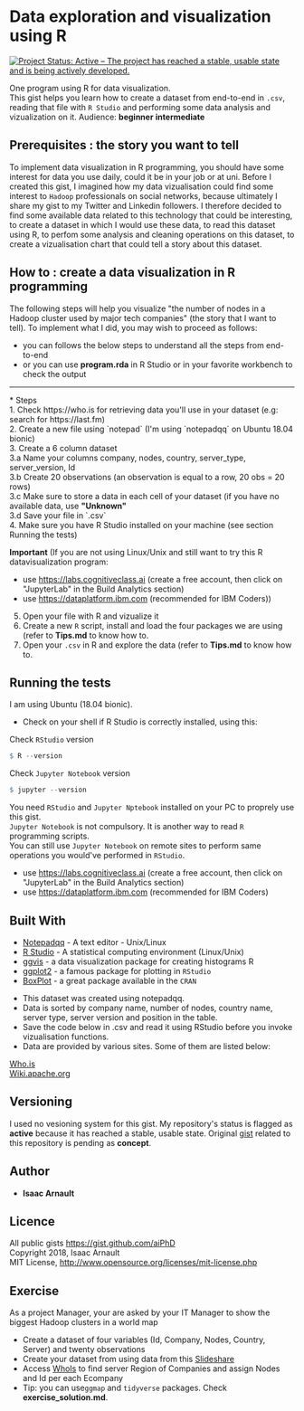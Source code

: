 # Data exploration and visualization using R

[![Project Status: Active – The project has reached a stable, usable state and is being actively developed.](https://www.repostatus.org/badges/latest/active.svg)](https://www.repostatus.org/#active)

One program using R for data visualization.<br>
This gist helps you learn how to create a dataset from end-to-end in `.csv`, reading that file with `R Studio` and performing some data analysis and vizualization on it.
Audience: <b>beginner</b> <b>intermediate</b>
</hr>

## Prerequisites : the story you want to tell
To implement data visualization in R programming, you should have some interest for data you use daily, could it be in your job or at uni. Before I created this gist, I imagined how my data vizualisation could find some interest to `Hadoop` professionals on social networks, because ultimately I share my gist to my Twitter and Linkedin followers. I therefore decided to find some available data related to this technology that could be interesting, to create a dataset in which I would use these data, to read this dataset using R, to perfom some analysis and cleaning operations on this dataset, to create a vizualisation chart that could tell a story about this dataset.

## How to : create a data visualization in R programming
The following steps will help you visualize "the number of nodes in a Hadoop cluster used by major tech companies" (the story that I want to tell). To implement what I did, you may wish to proceed as follows:
- you can follows the below steps to understand all the steps from end-to-end
- or you can use <b>program.rda</b> in R Studio or in your favorite workbench to check the output
<hr>
* Steps<br>
1.  Check https://who.is for retrieving data you'll use in your dataset (e.g: search for https://last.fm)<br>
2.  Create a new file using `notepad` (I'm using `notepadqq` on Ubuntu 18.04 bionic)<br>
3. Create a 6 column dataset<br>
  3.a Name your columns company, nodes, country, server_type, server_version, Id<br>
  3.b Create 20 observations (an observation is equal to a row, 20 obs = 20 rows)<br>
  3.c Make sure to store a data in each cell of your dataset (if you have no available data, use <b>"Unknown"</b><br>
  3.d Save your file in `.csv`<br>
4.  Make sure you have R Studio installed on your machine (see section Running the tests)<br>

<b>Important</b>
(If you are not using Linux/Unix and still want to try this R datavisualization program:
* use https://labs.cognitiveclass.ai (create a free account, then click on "JupyterLab" in the Build Analytics section)
* use https://dataplatform.ibm.com (recommended for IBM Coders))

5.  Open your file with R and vizualize it<br>
6.  Create a new `R` script, install and load the four packages we are using (refer to <b>Tips.md</b> to know how to.<br>
7.  Open your `.csv` in R and explore the data (refer to <b>Tips.md</b> to know how to.

## Running the tests
I am using Ubuntu (18.04 bionic).<br>
* Check on your shell if R Studio is correctly installed, using this:

Check `RStudio` version
```R
$ R --version
```
Check `Jupyter Notebook` version
```R
$ jupyter --version
```
</p>
</details>

You need `RStudio` and `Jupyter Nptebook` installed on your PC to proprely use this gist.<br>
`Jupyter Notebook` is not compulsory. It is another way to read `R` programming scripts.<br>
You can still use `Jupyter Notebook` on remote sites to perform same operations you would've performed in `RStudio`.<br>
* use https://labs.cognitiveclass.ai (create a free account, then click on "JupyterLab" in the Build Analytics section)<br>
* use https://dataplatform.ibm.com (recommended for IBM Coders)

## Built With

* [Notepadqq](https://notepadqq.com/wp/download) - A text editor - Unix/Linux
* [R Studio](https://linuxhint.com/rstudio-for-ubuntu) - A statistical computing environment (Linux/Unix)
* [ggvis](https://ggvis.rstudio.com/) - a data visualization package for creating histograms R
* [ggplot2](https://ggplot2.tidyverse.org) - a famous package for plotting in `RStudio`
* [BoxPlot](https://www.statmethods.net/graphs/boxplot.html) - a great package available in the `CRAN`

- This dataset was created using notepadqq.<br>
- Data is sorted by company name, number of nodes, country name, server type, server version and position in the table.<br>
- Save the code below in .csv and read it using RStudio before you invoke vizualisation functions.<br>
- Data are provided by various sites. Some of them are listed below:<br>

[Who.is](https://who.is)<br>
[Wiki.apache.org](https://wiki.apache.org/hadoop/PoweredBy)

## Versioning

I used no vesioning system for this gist. My repository's status is flagged as <b>active</b> because it has reached a stable, usable state. Original [gist](https://gist.github.com/aiPhD/16d757d8eff227ae624f1852fe1c8a91) related to this repository is pending as <b>concept</b>.

## Author

* **Isaac Arnault**

## Licence

All public gists https://gist.github.com/aiPhD<br>
Copyright 2018, Isaac Arnault<br>
MIT License, http://www.opensource.org/licenses/mit-license.php

## Exercise
As a project Manager, your are asked by your IT Manager to show the biggest Hadoop clusters in a world map<br>
* Create a dataset of four variables (Id, Company, Nodes, Country, Server) and twenty observations
* Create your dataset from using data from this [Slideshare](https://fr.slideshare.net/chopramanish/organizations-with-largest-hadoop-clusters)
* Access [WhoIs](https://who.is) to find server Region of Companies and assign Nodes and Id per each Ecompany
* Tip: you can use`ggmap` and `tidyverse` packages. Check <b>exercise_solution.md</b>.
